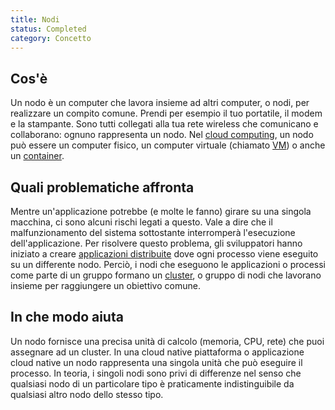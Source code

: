 ```yaml
---
title: Nodi
status: Completed
category: Concetto
---
```


## Cos'è

Un nodo è un computer che lavora insieme ad altri computer, o nodi, per realizzare un compito comune. Prendi per esempio il tuo portatile, il modem e la stampante. Sono tutti collegati alla tua rete wireless che comunicano e collaborano: ognuno rappresenta un nodo. Nel [cloud computing](/cloud_computing/), un nodo può essere un computer fisico, un computer virtuale (chiamato [VM](/virtual_machine/)) o anche un [container](/container/).

## Quali problematiche affronta

Mentre un'applicazione potrebbe (e molte le fanno) girare su una singola macchina, ci sono alcuni rischi legati a questo. Vale a dire che il malfunzionamento del sistema sottostante interromperà l'esecuzione dell'applicazione. Per risolvere questo problema, gli sviluppatori hanno iniziato a creare [applicazioni distribuite](/distributed_apps/) dove ogni processo viene eseguito su un differente nodo. Perciò, i nodi che eseguono le applicazioni o processi come parte di un gruppo formano un [cluster](/cluster/), o gruppo di nodi che lavorano insieme per raggiungere un obiettivo comune.

## In che modo aiuta

Un nodo fornisce una precisa unità di calcolo (memoria, CPU, rete) che puoi assegnare ad un cluster. In una cloud native piattaforma o applicazione cloud native un nodo rappresenta una singola unità che può eseguire il processo. In teoria, i singoli nodi sono privi di differenze nel senso che qualsiasi nodo di un particolare tipo è praticamente indistinguibile da qualsiasi altro nodo dello stesso tipo.
